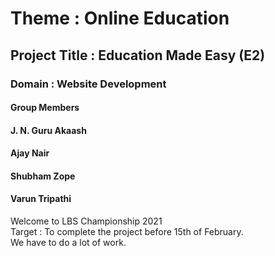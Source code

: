 # Theme : Online Education

## Project Title : Education Made Easy (E2)
### Domain : Website Development

#### Group Members  
#### J. N. Guru Akaash  
#### Ajay Nair  
#### Shubham Zope  
#### Varun Tripathi  

Welcome to LBS Championship 2021  
Target : To complete the project before 15th of February.\
We have to do a lot of work.
